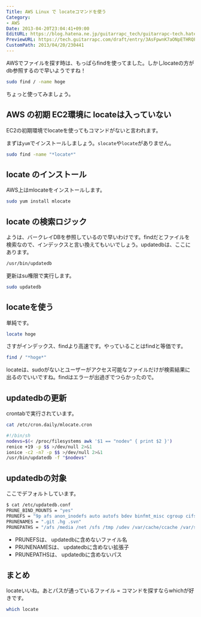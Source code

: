 ```yaml
---
Title: AWS Linux で locateコマンドを使う
Category:
- AWS
Date: 2013-04-20T23:04:41+09:00
EditURL: https://blog.hatena.ne.jp/guitarrapc_tech/guitarrapc-tech.hatenablog.com/atom/entry/6802418398340691149
PreviewURL: https://tech.guitarrapc.com/draft/entry/3AsFpwnK7aONpETHRQFngUNT20E
CustomPath: 2013/04/20/230441
---
```


<!--
Date: 2013-04-20T23:04:41+09:00
URL: https://tech.guitarrapc.com/entry/2013/04/20/230441
-->

AWSでファイルを探す時は、もっぱらfindを使ってました。しかしlocateの方がdb参照するので早いようですね！

```bash
sudo find / -name hoge
```

ちょっと使ってみましょう。

## AWS の初期 EC2環境に locateは入っていない

EC2の初期環境でlocateを使ってもコマンドがないと言われます。

まずは`yum`でインストールしましょう。`slocate`や`locate`がありません。

```bash
sudo find -name "*locate*"
```

## locate のインストール

AWS上はmlocateをインストールします。

```bash
sudo yum install mlocate
```

## locate の検索ロジック

ようは、バークレイDBを参照しているので早いわけです。findだとファイルを検索なので、インデックスと言い換えてもいいでしょう。updatedbは、ここにあります。

```bash
/usr/bin/updatedb
```

更新はsu権限で実行します。

```bash
sudo updatedb
```

## locateを使う

単純です。

```bash
locate hoge
```

さすがインデックス、findより高速です。やっていることはfindと等価です。

```bash
find / "*hoge*"
```

locateは、sudoがないとユーザーがアクセス可能なファイルだけが検索結果に出るのでいいですね。findはエラーが出過ぎでつらかったので。

## updatedbの更新

crontabで実行されています。

```bash
cat /etc/cron.daily/mlocate.cron
```

```bash
#!/bin/sh
nodevs=$(< /proc/filesystems awk '$1 == "nodev" { print $2 }')
renice +19 -p $$ >/dev/null 2>&1
ionice -c2 -n7 -p $$ >/dev/null 2>&1
/usr/bin/updatedb -f "$nodevs"
```

## updatedbの対象

ここでデフォルトしています。

```bash
$ cat /etc/updatedb.conf
PRUNE_BIND_MOUNTS = "yes"
PRUNEFS = "9p afs anon_inodefs auto autofs bdev binfmt_misc cgroup cifs coda configfs cpuset debugfs devpts ecryptfs exofs fuse fusectl gfs gfs2 hugetlbfs inotifyfs iso9660 jffs2 lustre mqueue ncpfs nfs nfs4 nfsd pipefs proc ramfs rootfs rpc_pipefs securityfs selinuxfs sfs sockfs sysfs tmpfs ubifs udf usbfs"
PRUNENAMES = ".git .hg .svn"
PRUNEPATHS = "/afs /media /net /sfs /tmp /udev /var/cache/ccache /var/spool/cups /var/spool/squid /var/tmp"
```


- PRUNEFSは、 updatedbに含めないファイル名
- PRUNENAMESは、 updatedbに含めない拡張子
- PRUNEPATHSは、 updatedbに含めないパス

## まとめ

locateいいね。あとパスが通っているファイル = コマンドを探すならwhichが好きです。

```bash
which locate
```
